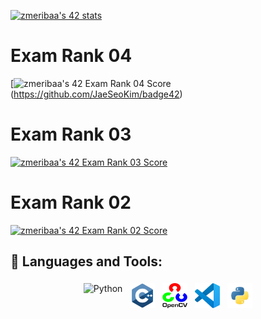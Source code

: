 [![zmeribaa's 42 stats](https://badge42.vercel.app/api/v2/cl29kigzm004909ml4gwyxcle/stats?cursusId=21&coalitionId=79)](https://github.com/JaeSeoKim/badge42)
# Exam Rank 04
[![zmeribaa's 42 Exam Rank 04 Score](https://badge42.vercel.app/api/v2/cl29kigzm004909ml4gwyxcle/project/2621888)(https://github.com/JaeSeoKim/badge42)
# Exam Rank 03
[![zmeribaa's 42 Exam Rank 03 Score](https://badge42.vercel.app/api/v2/cl29kigzm004909ml4gwyxcle/project/2423443)](https://github.com/JaeSeoKim/badge42)
# Exam Rank 02 
[![zmeribaa's 42 Exam Rank 02 Score](https://badge42.vercel.app/api/v2/cl29kigzm004909ml4gwyxcle/project/2423443)](https://github.com/JaeSeoKim/badge42)
## 🧰 Languages and Tools:
<p align="center">
<img src="https://i.pinimg.com/564x/6e/46/e7/6e46e7dbe2bb73dacc055e5dbd85c3ad.jpg" alt="Python" height="40" style="vertical-align:top; margin:4px">
    <img src="https://raw.githubusercontent.com/github/explore/80688e429a7d4ef2fca1e82350fe8e3517d3494d/topics/cpp/cpp.png" alt="C" height="40" style="vertical-align:top; margin:4px">
<img src="https://raw.githubusercontent.com/github/explore/80688e429a7d4ef2fca1e82350fe8e3517d3494d/topics/opencv/opencv.png" alt="opencv" height="40" style="vertical-align:top; margin:4px">
<img src="https://raw.githubusercontent.com/github/explore/80688e429a7d4ef2fca1e82350fe8e3517d3494d/topics/visual-studio-code/visual-studio-code.png" alt="VS Code" height="40" style="vertical-align:top; margin:4px">
  <img src="https://raw.githubusercontent.com/github/explore/80688e429a7d4ef2fca1e82350fe8e3517d3494d/topics/python/python.png" alt="python" height="40" style="vertical-align:top; margin:4px">
</p>
